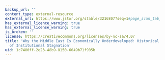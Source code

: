 ```yaml
---
backup_url: ''
content_type: external-resource
external_url: https://www.jstor.org/stable/3216807?seq=1#page_scan_tab_contents
has_external_licence_warning: true
has_external_license_warning: true
is_broken: ''
license: https://creativecommons.org/licenses/by-nc-sa/4.0/
title: 'Why the Middle East Is Economically Underdeveloped: Historical Mechanisms
  of Institutional Stagnation'
uid: 1c7480ff-2e23-48b9-8150-6049b71f905b
---
```

